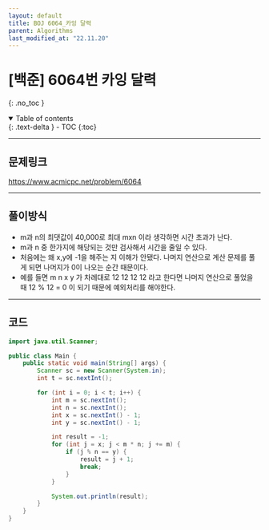 ```yaml
---
layout: default
title: BOJ 6064_카잉 달력
parent: Algorithms
last_modified_at: "22.11.20"
---
```


# [백준] 6064번 카잉 달력
{: .no_toc }

<details open markdown="block">
  <summary>
    Table of contents
  </summary>
  {: .text-delta }
- TOC
{:toc}
</details>

---
## 문제링크
<a href="https://www.acmicpc.net/problem/6064">https://www.acmicpc.net/problem/6064
</a>

---
## 풀이방식
- m과 n의 최댓값이 40,000로 최대 mxn 이라 생각하면 시간 초과가 난다.
- m과 n 중 한가지에 해당되는 것만 검사해서 시간을 줄일 수 있다.
- 처음에는 왜 x,y에 -1을 해주는 지 이해가 안됐다. 나머지 연산으로 계산 문제를 풀게 되면 나머지가 0이 나오는 순간 때문이다.
- 예를 들면 m n x y 가 차례대로 12 12 12 12 라고 한다면 나머지 연산으로 풀었을 때  12 % 12 = 0 이 되기 때문에 예외처리를 해야한다.

---

## 코드
```java
import java.util.Scanner;

public class Main {
	public static void main(String[] args) {
		Scanner sc = new Scanner(System.in);
		int t = sc.nextInt();

		for (int i = 0; i < t; i++) {
			int m = sc.nextInt();
			int n = sc.nextInt();
			int x = sc.nextInt() - 1;
			int y = sc.nextInt() - 1;

			int result = -1;
			for (int j = x; j < m * n; j += m) {
				if (j % n == y) {
					result = j + 1;
					break;
				}
			}

			System.out.println(result);
		}
	}
}
```
